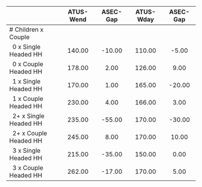 
|                      |    ATUS-Wend |     ASEC-Gap |    ATUS-Wday |     ASEC-Gap |
| -------------------- | :----------: | :----------: | :----------: | :----------: |
| # Children x Couple  |              |              |              |              |
| &nbsp;&nbsp;0 x Single Headed HH |       140.00 |       -10.00 |       110.00 |        -5.00 |
| &nbsp;&nbsp;0 x Couple Headed HH |       178.00 |         2.00 |       126.00 |         9.00 |
| &nbsp;&nbsp;1 x Single Headed HH |       170.00 |         1.00 |       165.00 |       -20.00 |
| &nbsp;&nbsp;1 x Couple Headed HH |       230.00 |         4.00 |       166.00 |         3.00 |
| &nbsp;&nbsp;2+ x Single Headed HH |       235.00 |       -55.00 |       170.00 |       -30.00 |
| &nbsp;&nbsp;2+ x Couple Headed HH |       245.00 |         8.00 |       170.00 |        10.00 |
| &nbsp;&nbsp;3 x Single Headed HH |       215.00 |       -35.00 |       150.00 |         0.00 |
| &nbsp;&nbsp;3 x Couple Headed HH |       262.00 |       -17.00 |       170.00 |         5.00 |

